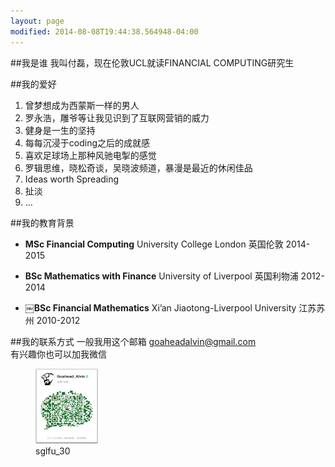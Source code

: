 ```yaml
---
layout: page
modified: 2014-08-08T19:44:38.564948-04:00
---
```



##我是谁
我叫付磊，现在伦敦UCL就读FINANCIAL COMPUTING研究生

##我的爱好
1. 曾梦想成为西蒙斯一样的男人  
2. 罗永浩，雕爷等让我见识到了互联网营销的威力  
3. 健身是一生的坚持  
4. 每每沉浸于coding之后的成就感  
5. 喜欢足球场上那种风驰电掣的感觉  
6. 罗辑思维，晓松奇谈，吴晓波频道，暴漫是最近的休闲佳品  
7. Ideas worth Spreading  
8. 扯淡
9. ...

 
##我的教育背景
<span><i class="fa fa-university fa-2x"></i></span> 
  
* **MSc Financial Computing**  University College London  英国伦敦  2014-2015      

* **BSc Mathematics with Finance**  University of Liverpool  英国利物浦  2012-2014

* **￼BSc Financial Mathematics**   Xi’an Jiaotong-Liverpool University  江苏苏州  2010-2012


##我的联系方式
一般我用这个邮箱
<a href="mailto:goaheadalvin@gmail.com">goaheadalvin@gmail.com</a>    
有兴趣你也可以加我微信 
<figure >  
<img width="100" height="120" src="/images/goahead.jpg" alt="wechat">
<figcaption>sglfu_30</figcaption>
</figure>



